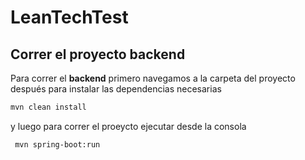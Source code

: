 # LeanTechTest


## Correr el proyecto backend

Para correr el **backend** primero navegamos a la carpeta del proyecto después para instalar las dependencias necesarias 

```bash
mvn clean install
```

y luego para correr el proeycto ejecutar desde la consola

```bash
 mvn spring-boot:run
```
